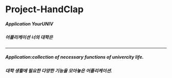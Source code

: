 # Project-HandClap

<h5>Application YourUNIV</h5>
<h5>어플리케이션 너의 대학은</h5>
<hr>
<h5>Application:collection of necessary functions of univercity life.</h5>
<h5>대학 생활에 필요한 다양한 기능을 모아놓은 어플리케이션.</h5>

